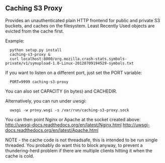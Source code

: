 Caching S3 Proxy 
----

Provides an unauthenticated plain HTTP frontend 
for public and private S3 buckets, and caches on the filesystem.
Least Recently Used objects are evicted from the cache first.

Example:
```
  python setup.py install
  caching-s3-proxy &
  curl localhost:8000/org.mozilla.crash-stats.symbols-private/v1/symupload-1.0-Linux-20120709194529-symbols.txt
```

If you want to listen on a different port, just set the PORT variable:
```
  PORT=9999 caching-s3-proxy
```

You can also set CAPACITY (in bytes) and CACHEDIR.

Alternatively, you can run under uwsgi:
```
  uwsgi -w proxy.wsgi -s /var/run/caching-s3-proxy.sock
```

You can then point Nginx or Apache at the socket created above:
http://uwsgi-docs.readthedocs.org/en/latest/Nginx.html
http://uwsgi-docs.readthedocs.org/en/latest/Apache.html

NOTE - the cache code is not threadsafe, this is intended to be run
single threaded. You probably do want this to block anyway, to prevent a
thundering-herd problem if there are multiple clients hitting it when
the cache is cold.

